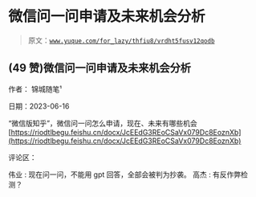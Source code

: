 # 微信问一问申请及未来机会分析

> 原文：[`www.yuque.com/for_lazy/thfiu8/vrdht5fusv12qodb`](https://www.yuque.com/for_lazy/thfiu8/vrdht5fusv12qodb)



## (49 赞)微信问一问申请及未来机会分析 

作者： 锦城随笔¹ 

日期：2023-06-16 

“微信版知乎”，微信问一问怎么申请，现在、未来有哪些机会 [https://riodtlbegu.feishu.cn/docx/JcEEdG3REoCSaVx079Dc8EoznXb](https://riodtlbegu.feishu.cn/docx/JcEEdG3REoCSaVx079Dc8EoznXb) 

评论区： 

伟业 : 现在问一问，不能用 gpt 回答，全部会被判为抄袭。 高杰 : 有反作弊检测？